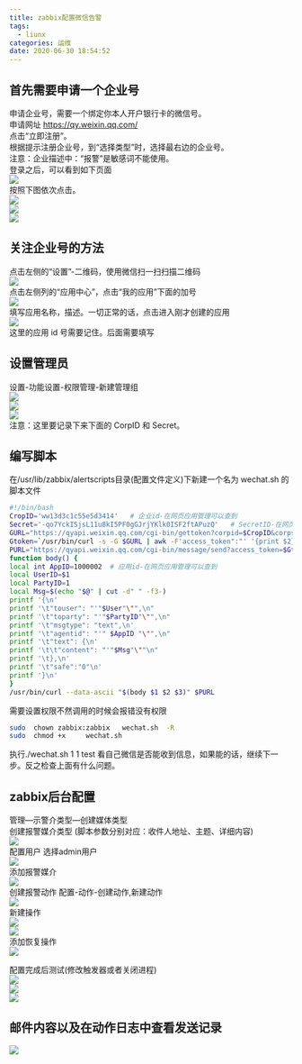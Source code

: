 ```yaml
---
title: zabbix配置微信告警
tags:
  - liunx
categories: 运维
date: 2020-06-30 18:54:52
---
```

## 首先需要申请一个企业号
申请企业号，需要一个绑定你本人开户银行卡的微信号。
<br/>申请网址 https://qy.weixin.qq.com/<br/>
点击“立即注册”。
<br/>根据提示注册企业号，到“选择类型”时，选择最右边的企业号。<br/>
注意：企业描述中：“报警”是敏感词不能使用。
<br/>登录之后，可以看到如下页面<br/>
![](../1.png)
<br/>按照下图依次点击。<br/>
![](../2.png)
<br/>![](../3.png)<br/>
![](../4.png)

## 关注企业号的方法
点击左侧的“设置”-二维码，使用微信扫一扫扫描二维码
<br/>![](../5.png)<br/>
点击左侧列的“应用中心”，点击“我的应用”下面的加号
<br/>![](../6.png)<br/>
填写应用名称，描述。一切正常的话，点击进入刚才创建的应用
<br/>![](../7.png)<br/>
这里的应用 id 号需要记住。后面需要填写

## 设置管理员
设置-功能设置-权限管理-新建管理组
<br/>![](../8.png)<br/>
![](../9.png)
<br/>![](../10.png)<br/>
注意：这里要记录下来下面的 CorpID 和 Secret。

## 编写脚本
在/usr/lib/zabbix/alertscripts目录(配置文件定义)下新建一个名为 wechat.sh 的脚本文件
```bash
#!/bin/bash
CropID='ww13d3c1c55e5d3414'   # 企业id-在网页应用管理可以查到
Secret='-qo7YckISjsL11u8kI5PF0gGJrjYKlk0ISF2ftAPuzQ'   # SecretID-在网页应用管理可以查到
GURL="https://qyapi.weixin.qq.com/cgi-bin/gettoken?corpid=$CropID&corpsecret=$Secret"
Gtoken=`/usr/bin/curl -s -G $GURL | awk -F'access_token":"' '{print $2}'|awk -F'"' '{print $1}' `
PURL="https://qyapi.weixin.qq.com/cgi-bin/message/send?access_token=$Gtoken"
function body() {
local int AppID=1000002  # 应用id-在网页应用管理可以查到
local UserID=$1
local PartyID=1
local Msg=$(echo "$@" | cut -d" " -f3-)
printf '{\n'
printf '\t"touser": "'"$User"\"",\n"
printf '\t"toparty": "'"$PartyID"\"",\n"
printf '\t"msgtype": "text",\n'
printf '\t"agentid": "'" $AppID "\"",\n"
printf '\t"text": {\n'
printf '\t\t"content": "'"$Msg"\""\n"
printf '\t},\n'
printf '\t"safe":"0"\n'
printf '}\n'
}
/usr/bin/curl --data-ascii "$(body $1 $2 $3)" $PURL
```
需要设置权限不然调用的时候会报错没有权限
```bash
sudo  chown zabbix:zabbix   wechat.sh  -R 
sudo  chmod +x     wechat.sh
```
执行./wechat.sh 1 1 test 看自己微信是否能收到信息，如果能的话，继续下一步。反之检查上面有什么问题。

## zabbix后台配置
管理—示警介类型—创建媒体类型
<br/>创建报警媒介类型 (脚本参数分别对应：收件人地址、主题、详细内容)<br/>
![](../21.png)
<br/>配置用户 选择admin用户<br/>
![](../22.png)
<br/>添加报警媒介<br/>
![](../23.png)
<br/>创建报警动作 配置-动作-创建动作,新建动作<br/>
![](../24.png)
<br/>新建操作<br/>
![](../25.png)
<br/>![](../26.png)<br/>
添加恢复操作
<br/>![](../27.png)<br/>

配置完成后测试(修改触发器或者关闭进程)
<br/>![](../28.png)<br/>
![](../29.png)
<br/>![](../30.png)<br/>

## 邮件内容以及在动作日志中查看发送记录
![](../35.png)
